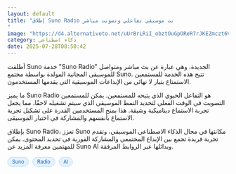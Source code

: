 ```yaml
---
layout: default
title: "إطلاق Suno Radio بث موسيقي تفاعلي وتصويت مباشر
"
image: "https://d4.alternativeto.net/uUrBrLRiI_obztOuGpOReR7rJKEZmczt6Vo-vnRe7Ws/rs:fill:1520:760:0/g:ce:0:0/YWJzOi8vZGlzdC9jb250ZW50LzE3NTM2OTI2NDIyNzMucG5n.png"
category: ذكاء اصطناعي
date: 2025-07-28T08:50:42
---
```


أطلقت Suno خدمة "Suno Radio" الجديدة، وهي عبارة عن بث مباشر ومتواصل للموسيقى المجانية المولدة بواسطة مجتمع Suno. تتيح هذه الخدمة للمستمعين الاستمتاع بتيار لا نهائي من الإبداعات الموسيقية التي يقدمها المستخدمون.

ما يميز Suno Radio هو التفاعل الحيوي الذي يتيحه للمستمعين. يمكن للمستمعين التصويت في الوقت الفعلي لتحديد النمط الموسيقي الذي سيتم تشغيله لاحقًا، مما يجعل تجربة الاستماع ديناميكية وشيقة. هذا يمنح المستخدمين القدرة على تشكيل تجربة الاستماع بأنفسهم والمشاركة في اختيار الموسيقى.

بإطلاق Suno Radio، تعزز Suno مكانتها في مجال الذكاء الاصطناعي الموسيقي، وتقدم تجربة فريدة تجمع بين الإبداع المجتمعي والمشاركة الفورية في تحديد المحتوى. يمكن للمهتمين معرفة المزيد عن Suno AI وبدائلها عبر الروابط المرفقة.

<div style="margin-top:2px; margin-bottom:2px;"><a href="https://bidjadraft.github.io/?query=Suno" style="background:#e3f2fd; color:#1565c0; font-size:80%; border-radius:12px; padding:3px 10px; margin:2px 4px 2px 0; display:inline-block; border:1px solid #bbdefb; text-decoration:none;">Suno</a> <a href="https://bidjadraft.github.io/?query=Radio" style="background:#e3f2fd; color:#1565c0; font-size:80%; border-radius:12px; padding:3px 10px; margin:2px 4px 2px 0; display:inline-block; border:1px solid #bbdefb; text-decoration:none;">Radio</a> <a href="https://bidjadraft.github.io/?query=AI" style="background:#e3f2fd; color:#1565c0; font-size:80%; border-radius:12px; padding:3px 10px; margin:2px 4px 2px 0; display:inline-block; border:1px solid #bbdefb; text-decoration:none;">AI</a></div><br><br>
